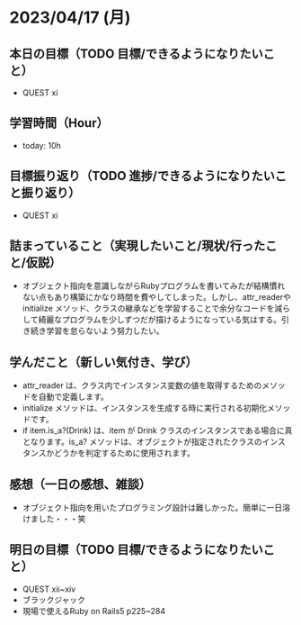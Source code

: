 # 2023/04/17 (月)

## 本日の目標（TODO 目標/できるようになりたいこと）

- QUEST ⅺ

## 学習時間（Hour）

- today: 10h

## 目標振り返り（TODO 進捗/できるようになりたいこと振り返り）

- QUEST ⅺ

## 詰まっていること（実現したいこと/現状/行ったこと/仮説）

- オブジェクト指向を意識しながらRubyプログラムを書いてみたが結構慣れない点もあり構築にかなり時間を費やしてしまった。しかし、attr_readerやinitialize メソッド、クラスの継承などを学習することで余分なコードを減らして綺麗なプログラムを少しずつだが描けるようになっている気はする。引き続き学習を怠らないよう努力したい。

## 学んだこと（新しい気付き、学び）

- attr_reader は、クラス内でインスタンス変数の値を取得するためのメソッドを自動で定義します。
- initialize メソッドは、インスタンスを生成する時に実行される初期化メソッドです。
- if item.is_a?(Drink) は、item が Drink クラスのインスタンスである場合に真となります。is_a? メソッドは、オブジェクトが指定されたクラスのインスタンスかどうかを判定するために使用されます。

## 感想（一日の感想、雑談）

- オブジェクト指向を用いたプログラミング設計は難しかった。簡単に一日溶けました・・・笑

## 明日の目標（TODO 目標/できるようになりたいこと）

- QUEST ⅻ~ⅹⅳ
- ブラックジャック
- 現場で使えるRuby on Rails5 p225~284
